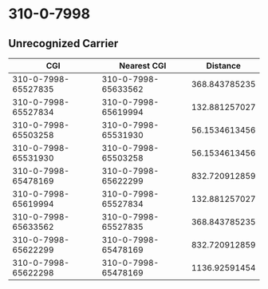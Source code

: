 # 310-0-7998
## Unrecognized Carrier


| CGI | Nearest CGI | Distance |
|-----|-------------|----------|
| 310-0-7998-65527835 | 310-0-7998-65633562 | 368.843785235 |
| 310-0-7998-65527834 | 310-0-7998-65619994 | 132.881257027 |
| 310-0-7998-65503258 | 310-0-7998-65531930 | 56.1534613456 |
| 310-0-7998-65531930 | 310-0-7998-65503258 | 56.1534613456 |
| 310-0-7998-65478169 | 310-0-7998-65622299 | 832.720912859 |
| 310-0-7998-65619994 | 310-0-7998-65527834 | 132.881257027 |
| 310-0-7998-65633562 | 310-0-7998-65527835 | 368.843785235 |
| 310-0-7998-65622299 | 310-0-7998-65478169 | 832.720912859 |
| 310-0-7998-65622298 | 310-0-7998-65478169 | 1136.92591454 |
